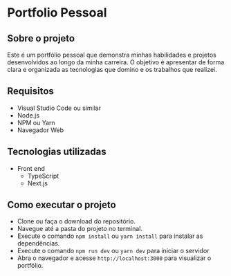 # Portfolio Pessoal

## Sobre o projeto

Este é um portfólio pessoal que demonstra minhas habilidades e projetos desenvolvidos ao longo da minha carreira. O objetivo é apresentar de forma clara e organizada as tecnologias que domino e os trabalhos que realizei.

## Requisitos
- Visual Studio Code ou similar
- Node.js
- NPM ou Yarn
- Navegador Web

## Tecnologias utilizadas
- Front end
    - TypeScript
    - Next.js

## Como executar o projeto

- Clone ou faça o download do repositório.
- Navegue até a pasta do projeto no terminal.
- Execute o comando `npm install` ou `yarn install` para instalar as dependências.
- Execute o comando `npm run dev` ou `yarn dev` para iniciar o servidor
- Abra o navegador e acesse `http://localhost:3000` para visualizar o portfólio.